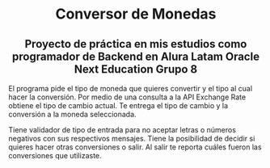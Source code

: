 <h1 align="center">Conversor de Monedas</h1>

<h2 align="center">Proyecto de práctica en mis estudios como programador de Backend en Alura Latam Oracle Next Education Grupo 8</h2>

El programa pide el tipo de moneda que quieres convertir y el tipo al cual hacer la conversión.
Por medio de una consulta a la API Exchange Rate obtiene el tipo de cambio actual.
Te entrega el tipo de cambio y la conversión a la moneda seleccionada. 

Tiene validador de tipo de entrada para no aceptar letras o números negativos con sus respectivos mensajes.
Tiene la posibilidad de decidir si quieres hacer otras conversiones o salir.
Al salir te reporta cuáles fueron las conversiones que utilizaste.
